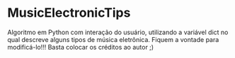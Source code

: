 # MusicElectronicTips
Algoritmo em Python com interação do usuário, utilizando a variável dict no qual descreve alguns tipos de música eletrônica.
Fiquem a vontade para modificá-lo!!! Basta colocar os créditos ao autor ;)
